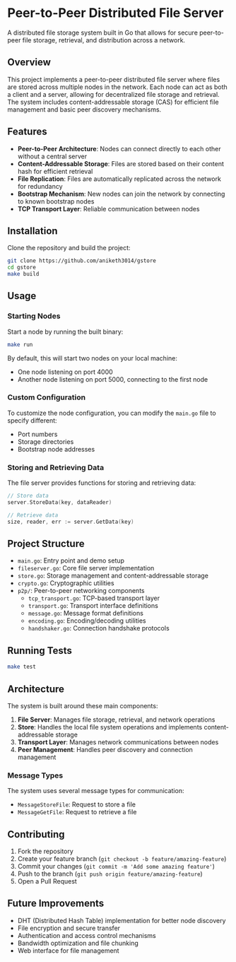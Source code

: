 # Peer-to-Peer Distributed File Server

A distributed file storage system built in Go that allows for secure peer-to-peer file storage, retrieval, and distribution across a network.

## Overview

This project implements a peer-to-peer distributed file server where files are stored across multiple nodes in the network. Each node can act as both a client and a server, allowing for decentralized file storage and retrieval. The system includes content-addressable storage (CAS) for efficient file management and basic peer discovery mechanisms.

## Features

- **Peer-to-Peer Architecture**: Nodes can connect directly to each other without a central server
- **Content-Addressable Storage**: Files are stored based on their content hash for efficient retrieval
- **File Replication**: Files are automatically replicated across the network for redundancy
- **Bootstrap Mechanism**: New nodes can join the network by connecting to known bootstrap nodes
- **TCP Transport Layer**: Reliable communication between nodes

## Installation

Clone the repository and build the project:

```bash
git clone https://github.com/aniketh3014/gstore
cd gstore
make build
```

## Usage

### Starting Nodes

Start a node by running the built binary:

```bash
make run
```

By default, this will start two nodes on your local machine:
- One node listening on port 4000
- Another node listening on port 5000, connecting to the first node

### Custom Configuration

To customize the node configuration, you can modify the `main.go` file to specify different:
- Port numbers
- Storage directories
- Bootstrap node addresses

### Storing and Retrieving Data

The file server provides functions for storing and retrieving data:

```go
// Store data
server.StoreData(key, dataReader)

// Retrieve data
size, reader, err := server.GetData(key)
```

## Project Structure

- `main.go`: Entry point and demo setup
- `fileserver.go`: Core file server implementation
- `store.go`: Storage management and content-addressable storage
- `crypto.go`: Cryptographic utilities
- `p2p/`: Peer-to-peer networking components
  - `tcp_transport.go`: TCP-based transport layer
  - `transport.go`: Transport interface definitions
  - `message.go`: Message format definitions
  - `encoding.go`: Encoding/decoding utilities
  - `handshaker.go`: Connection handshake protocols

## Running Tests

```bash
make test
```

## Architecture

The system is built around these main components:

1. **File Server**: Manages file storage, retrieval, and network operations
2. **Store**: Handles the local file system operations and implements content-addressable storage
3. **Transport Layer**: Manages network communications between nodes
4. **Peer Management**: Handles peer discovery and connection management

### Message Types

The system uses several message types for communication:
- `MessageStoreFile`: Request to store a file
- `MessageGetFile`: Request to retrieve a file

## Contributing

1. Fork the repository
2. Create your feature branch (`git checkout -b feature/amazing-feature`)
3. Commit your changes (`git commit -m 'Add some amazing feature'`)
4. Push to the branch (`git push origin feature/amazing-feature`)
5. Open a Pull Request

## Future Improvements

- DHT (Distributed Hash Table) implementation for better node discovery
- File encryption and secure transfer
- Authentication and access control mechanisms
- Bandwidth optimization and file chunking
- Web interface for file management

